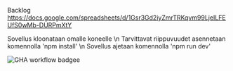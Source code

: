 Backlog
https://docs.google.com/spreadsheets/d/1Gsr3Gd2iyZmrTRKqvm99LjeILFEUfS0wMb-DURPmXtY

Sovellus kloonataan omalle koneelle \n
Tarvittavat riippuvuudet asennetaan komennolla 'npm install' \n
Sovellus ajetaan komennolla 'npm run dev'

![GHA workflow badgee](https://github.com/emiliarantonen/miniprojekti/workflows/CI/badge.svg)
